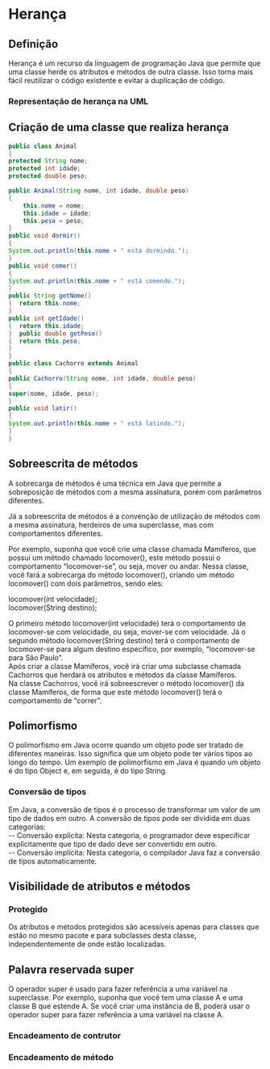 
# Herança
## Definição
  
Herança é um recurso da linguagem de programação Java que permite que uma classe herde os atributos e métodos de outra classe. Isso torna mais fácil reutilizar o código existente e evitar a duplicação de código.
### Representação de herança na UML
## Criação de uma classe que realiza herança
```java
public class Animal 
{  
protected String nome;
protected int idade;
protected double peso;  

public Animal(String nome, int idade, double peso) 
{  
	this.nome = nome;  
	this.idade = idade;  
	this.peso = peso;  
}  
public void dormir() 
{  
System.out.println(this.nome + " está dormindo.");  
}  
public void comer() 
{  
System.out.println(this.nome + " está comendo.");  
}  
public String getNome() 
{  return this.nome;  
}  
public int getIdade() 
{  return this.idade;  
}  public double getPeso() 
{  return this.peso;  
}  
}  
public class Cachorro extends Animal 
{  
public Cachorro(String nome, int idade, double peso) 
{  
super(nome, idade, peso);  
}  
public void latir() 
{  
System.out.println(this.nome + " está latindo.");  
}  
}
```
## Sobreescrita de métodos

A sobrecarga de métodos é uma técnica em Java que permite a sobreposição de métodos com a mesma assinatura, porém com parâmetros diferentes.  

Já a sobreescrita de métodos é a convenção de utilização de métodos com a mesma assinatura, herdeiros de uma superclasse, mas com comportamentos diferentes. 

 Por exemplo, suponha que você crie uma classe chamada Mamíferos, que possui um método chamado locomover(), este método possui o comportamento “locomover-se”, ou seja, mover ou andar.  Nessa classe, você fará a sobrecarga do método locomover(), criando um método locomover() com dois parâmetros, sendo eles:  
 
 locomover(int velocidade);  
 locomover(String destino);  
 
O primeiro método locomover(int velocidade) terá o comportamento de locomover-se com velocidade, ou seja, mover-se com velocidade.  Já o segundo método locomover(String destino) terá o comportamento de locomover-se para algum destino específico, por exemplo, “locomover-se para São Paulo”.  
Após criar a classe Mamíferos, você irá criar uma subclasse chamada Cachorros que herdará os atributos e métodos da classe Mamíferos.  
Na classe Cachorros, você irá sobreescrever o método locomover() da classe Mamíferos, de forma que este método locomover() terá o comportamento de “correr”. 

## Polimorfismo
  
O polimorfismo em Java ocorre quando um objeto pode ser tratado de diferentes maneiras. Isso significa que um objeto pode ter vários tipos ao longo do tempo.  Um exemplo de polimorfismo em Java é quando um objeto é do tipo Object e, em seguida, é do tipo String.

### Conversão de tipos

Em Java, a conversão de tipos é o processo de transformar um valor de um tipo de dados em outro. A conversão de tipos pode ser dividida em duas categorias:  
-- Conversão explícita: Nesta categoria, o programador deve especificar explicitamente que tipo de dado deve ser convertido em outro.  
-- Conversão implícita: Nesta categoria, o compilador Java faz a conversão de tipos automaticamente.

## Visibilidade de atributos e métodos
### Protegido
  
Os atributos e métodos protegidos são acessíveis apenas para classes que estão no mesmo pacote e para subclasses desta classe, independentemente de onde estão localizadas.

## Palavra reservada super
O operador super é usado para fazer referência a uma variável na superclasse.  Por exemplo, suponha que você tem uma classe A e uma classe B que estende A. Se você criar uma instância de B, poderá usar o operador super para fazer referência a uma variável na classe A.
### Encadeamento de contrutor
### Encadeamento de método
 

